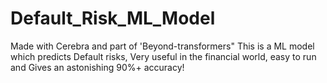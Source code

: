 # Default_Risk_ML_Model
Made with Cerebra and part of 'Beyond-transformers" This is a ML model which predicts Default risks, Very useful in the financial world, easy to run and Gives an astonishing 90%+ accuracy!
